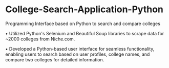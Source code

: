 # College-Search-Application-Python
Programming Interface based on Python to search and compare colleges

•	Utilized Python's Selenium and Beautiful Soup libraries to scrape data for ~2000 colleges from Niche.com.

•	Developed a Python-based user interface for seamless functionality, enabling users to search based on user profiles, college names, and compare two colleges for detailed information. 
